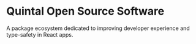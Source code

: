 # Quintal Open Source Software

A package ecosystem dedicated to improving developer experience and type-safety in React apps.
